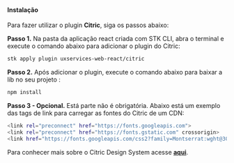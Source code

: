 #### Instalação
Para fazer utilizar o plugin **Citric**, siga os passos abaixo:

**Passo 1.** Na pasta da aplicação react criada com STK CLI, abra o terminal e execute o comando abaixo para adicionar o plugin do Citric:
```bash
stk apply plugin uxservices-web-react/citric
```

**Passo 2.** Após adicionar o plugin, execute o comando abaixo para baixar a lib no seu projeto :

```bash
npm install
```

**Passo 3 - Opcional.** Está parte não é obrigatória. Abaixo está um exemplo das tags de link para carregar as fontes do Citric de um CDN:
```bash
<link rel="preconnect" href="https://fonts.googleapis.com">
<link rel="preconnect" href="https://fonts.gstatic.com" crossorigin>
<link href="https://fonts.googleapis.com/css2?family=Montserrat:wght@300;400;500;600;700&family=Roboto+Mono:wght@300;400;500;600;700&family=Roboto:wght@300;400;500;700&display=swap" rel="stylesheet">
```
Para conhecer mais sobre o Citric  Design System acesse [**aqui**](https://citric.stackspot.com/).
